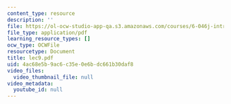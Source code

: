 ```yaml
---
content_type: resource
description: ''
file: https://ol-ocw-studio-app-qa.s3.amazonaws.com/courses/6-046j-introduction-to-algorithms-sma-5503-fall-2005/4ac68e5b9ac6c35e0e6bdc661b30daf8_lec9.pdf
file_type: application/pdf
learning_resource_types: []
ocw_type: OCWFile
resourcetype: Document
title: lec9.pdf
uid: 4ac68e5b-9ac6-c35e-0e6b-dc661b30daf8
video_files:
  video_thumbnail_file: null
video_metadata:
  youtube_id: null
---
```

